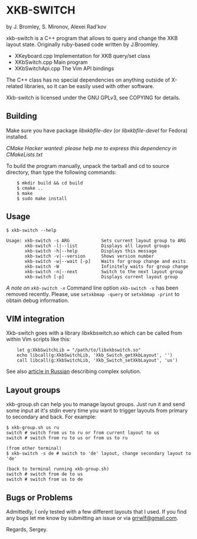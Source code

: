 
XKB-SWITCH
===========
by J. Bromley, S. Mironov, Alexei Rad'kov

xkb-switch is a C++ program that allows to query and change the XKB layout state.
Originally ruby-based code written by J.Broomley.

* XKeyboard.cpp  Implementation for XKB query/set class
* XKbSwitch.cpp  Main program
* XKbSwitchApi.cpp The Vim API bindings

The C++ class has no special dependencies on anything outside of
X-related libraries, so it can be easily used with other software.

Xkb-switch is licensed under the GNU GPLv3, see COPYING for details.

Building
--------

Make sure you have package *libxkbfile-dev* (or *libxkbfile-devel* for Fedora) installed.

_CMake Hacker wanted: please help me to express this dependency in CMakeLists.txt_

To build the program manually, unpack the tarball and cd to source directory,
than type the following commands:

        $ mkdir build && cd build
        $ cmake ..
        $ make
        $ sudo make install

Usage
-----

	$ xkb-switch --help

	Usage: xkb-switch -s ARG            Sets current layout group to ARG
	       xkb-switch -l|--list         Displays all layout groups
	       xkb-switch -h|--help         Displays this message
	       xkb-switch -v|--version      Shows version number
	       xkb-switch -w|--wait [-p]    Waits for group change and exits
	       xkb-switch -W                Infinitely waits for group change
	       xkb-switch -n|--next         Switch to the next layout group
	       xkb-switch [-p]              Displays current layout group


*A note on `xkb-switch -x`*
Command line option `xkb-switch -x` has been removed recently. Please, use `setxkbmap
-query` or `setxkbmap -print` to obtain debug information.

VIM integration
---------------

Xkb-switch goes with a library libxkbswitch.so which can be called from
within Vim scripts like this:

        let g:XkbSwitchLib = "/path/to/libxkbswitch.so"
        echo libcall(g:XkbSwitchLib, 'Xkb_Switch_getXkbLayout', '')
        call libcall(g:XkbSwitchLib, 'Xkb_Switch_setXkbLayout', 'us')

See also [article in Russian](http://lin-techdet.blogspot.ru/2012/12/vim-xkb-switch-libcall.html)
describing complex solution.

Layout groups
-------------

xkb-group.sh can help you to manage layout groups. Just run it and send some
input at it's stdin every time you want to trigger layouts from primary to
secondary and back. For example:

	$ xkb-group.sh us ru
	switch # switch from us to ru or from current layout to us
	switch # switch from ru to us or from us to ru

	(from other terminal)
	$ xkb-switch -s de # switch to 'de' layout, change secondary layout to 'de'

	(back to terminal running xkb-group.sh)
	switch # switch from de to us
	switch # switch from us to de

Bugs or Problems
----------------

Admittedly, I only tested with a few different layouts that I used. If you find
any bugs let me know by submitting an issue or via grrwlf@gmail.com.

Regards,
Sergey.

